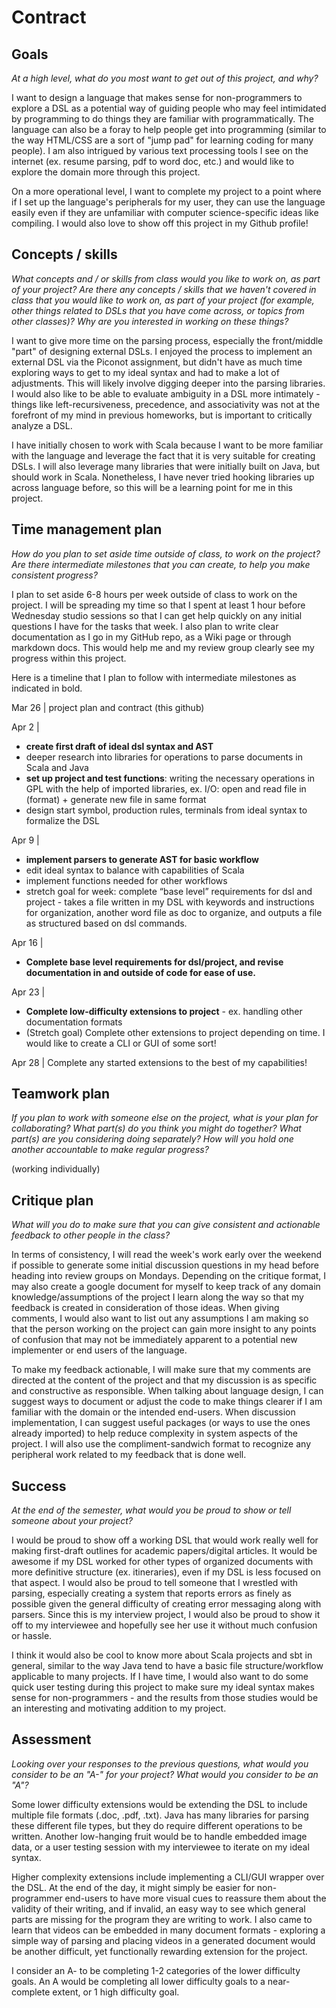 # Contract

## Goals

_At a high level, what do you most want to get out of this project, and why?_

I want to design a language that makes sense for non-programmers to explore a DSL as a potential way of guiding people who may feel intimidated by programming to do things they are familiar with programmatically. The language can also be a foray to help people get into programming (similar to the way HTML/CSS are a sort of "jump pad" for learning coding for many people). I am also intrigued by various text processing tools I see on the internet (ex. resume parsing, pdf to word doc, etc.) and would like to explore the domain more through this project.

On a more operational level, I want to complete my project to a point where if I set up the language's peripherals for my user, they can use the language easily even if they are unfamiliar with computer science-specific ideas like compiling. I would also love to show off this project in my Github profile!

## Concepts / skills

_What concepts and / or skills from class would you like to work on, as part of your
project? Are there any concepts / skills that we haven't covered in class that you would
like to work on, as part of your project (for example, other things related to DSLs that
you have come across, or topics from other classes)? Why are you interested in working on
these things?_

I want to give more time on the parsing process, especially the front/middle "part" of designing external DSLs. I enjoyed the process to implement an external DSL via the Piconot assignment, but didn't have as much time exploring ways to get to my ideal syntax and had to make a lot of adjustments. This will likely involve digging deeper into the parsing libraries. I would also like to be able to evaluate ambiguity in a DSL more intimately - things like left-recursiveness, precedence, and associativity was not at the forefront of my mind in previous homeworks, but is important to critically analyze a DSL.

I have initially chosen to work with Scala because I want to be more familiar with the language and leverage the fact that it is very suitable for creating DSLs. I will also leverage many libraries that were initially built on Java, but should work in Scala. Nonetheless, I have never tried hooking libraries up across language before, so this will be a learning point for me in this project.

## Time management plan

_How do you plan to set aside time outside of class, to work on the project? Are there
intermediate milestones that you can create, to help you make consistent progress?_

I plan to set aside 6-8 hours per week outside of class to work on the project. I will be spreading my time so that I spent at least 1 hour before Wednesday studio sessions so that I can get help quickly on any initial questions I have for the tasks that week. I also plan to write clear documentation as I go in my GitHub repo, as a Wiki page or through markdown docs. This would help me and my review group clearly see my progress within this project.

Here is a timeline that I plan to follow with intermediate milestones as indicated in bold.

Mar 26 | project plan and contract (this github)
    
Apr 2 |
- **create first draft of ideal dsl syntax and AST**
- deeper research into libraries for operations to parse documents in Scala and Java
- **set up project and test functions**: writing the necessary operations in GPL with the help of imported libraries, ex. I/O: open and read file in (format) + generate new file in same format
- design start symbol, production rules, terminals from ideal syntax to formalize the DSL

Apr 9 |
- **implement parsers to generate AST for basic workflow**
-	edit ideal syntax to balance with capabilities of Scala
-	implement functions needed for other workflows
- stretch goal for week: complete “base level” requirements for dsl and project - takes a file written in my DSL with keywords and instructions for organization, another word file as doc to organize, and outputs a file as structured based on dsl commands.

Apr 16 | 
- **Complete base level requirements for dsl/project, and revise documentation in and outside of code for ease of use.**

Apr 23 | 
- **Complete low-difficulty extensions to project** - ex. handling other documentation formats
- (Stretch goal) Complete other extensions to project depending on time. I would like to create a CLI or GUI of some sort!

Apr 28 | Complete any started extensions to the best of my capabilities!

## Teamwork plan

_If you plan to work with someone else on the project, what is your plan for
collaborating? What part(s) do you think you might do together? What part(s) are you
considering doing separately? How will you hold one another accountable to make regular
progress?_

(working individually)

## Critique plan

_What will you do to make sure that you can give consistent and actionable feedback to
other people in the class?_

In terms of consistency, I will read the week's work early over the weekend if possible to generate some initial discussion questions in my head before heading into review groups on Mondays. Depending on the critique format, I may also create a google document for myself to keep track of any domain knowledge/assumptions of the project I learn along the way so that my feedback is created in consideration of those ideas. When giving comments, I would also want to list out any assumptions I am making so that the person working on the project can gain more insight to any points of confusion that may not be immediately apparent to a potential new implementer or end users of the language. 

To make my feedback actionable, I will make sure that my comments are directed at the content of the project and that my discussion is as specific and constructive as responsible. When talking about language design, I can suggest ways to document or adjust the code to make things clearer if I am familiar with the domain or the intended end-users. When discussion implementation, I can suggest useful packages (or ways to use the ones already imported) to help reduce complexity in system aspects of the project. I will also use the compliment-sandwich format to recognize any peripheral work related to my feedback that is done well.

## Success

_At the end of the semester, what would you be proud to show or tell someone about your
project?_

I would be proud to show off a working DSL that would work really well for making first-draft outlines for academic papers/digital articles. It would be awesome if my DSL worked for other types of organized documents with more definitive structure (ex. itineraries), even if my DSL is less focused on that aspect. I would also be proud to tell someone that I wrestled with parsing, especially creating a system that reports errors as finely as possible given the general difficulty of creating error messaging along with parsers. Since this is my interview project, I would also be proud to show it off to my interviewee and hopefully see her use it without much confusion or hassle. 

I think it would also be cool to know more about Scala projects and sbt in general, similar to the way Java tend to have a basic file structure/workflow applicable to many projects. If I have time, I would also want to do some quick user testing during this project to make sure my ideal syntax makes sense for non-programmers - and the results from those studies would be an interesting and motivating addition to my project.

## Assessment

_Looking over your responses to the previous questions, what would you consider to be an
"A-" for your project? What would you consider to be an "A"?_

Some lower difficulty extensions would be extending the DSL to include multiple file formats (.doc, .pdf, .txt). Java has many libraries for parsing these different file types, but they do require different operations to be written. Another low-hanging fruit would be to handle embedded image data, or a user testing session with my interviewee to iterate on my ideal syntax.

Higher complexity extensions include implementing a CLI/GUI wrapper over the DSL. At the end of the day, it might simply be easier for non-programmer end-users to have more visual cues to reassure them about the validity of their writing, and if invalid, an easy way to see which general parts are missing for the program they are writing to work. I also came to learn that videos can be embedded in many document formats - exploring a simple way of parsing and placing videos in a generated document would be another difficult, yet functionally rewarding extension for the project.

I consider an A- to be completing 1-2 categories of the lower difficulty goals. An A would be completing all lower difficulty goals to a near-complete extent, or 1 high difficulty goal.
